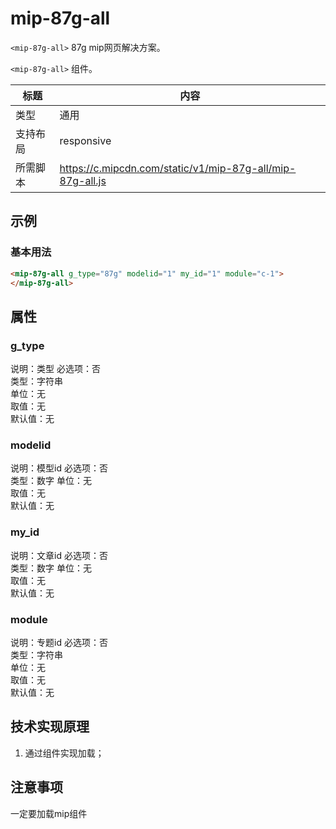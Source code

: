 # mip-87g-all

`<mip-87g-all>` 87g mip网页解决方案。

`<mip-87g-all>` 组件。

标题|内容
----|----
类型|通用
支持布局|responsive
所需脚本|https://c.mipcdn.com/static/v1/mip-87g-all/mip-87g-all.js

## 示例

### 基本用法
```html
<mip-87g-all g_type="87g" modelid="1" my_id="1" module="c-1">
</mip-87g-all>
```

## 属性

### g_type  
说明：类型
必选项：否   
类型：字符串   
单位：无   
取值：无   
默认值：无

### modelid  
说明：模型id
必选项：否   
类型：数字
单位：无   
取值：无   
默认值：无

### my_id  
说明：文章id
必选项：否   
类型：数字 
单位：无   
取值：无   
默认值：无

### module  
说明：专题id
必选项：否   
类型：字符串   
单位：无   
取值：无   
默认值：无


## 技术实现原理
1. 通过组件实现加载；




## 注意事项
一定要加载mip组件
